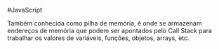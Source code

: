 
#JavaScript 

Também conhecida como pilha de memória, é onde se armazenam endereços de memória que podem ser apontados pelo Call Stack para trabalhar os valores de variáveis, funções, objetos, arrays, etc.
